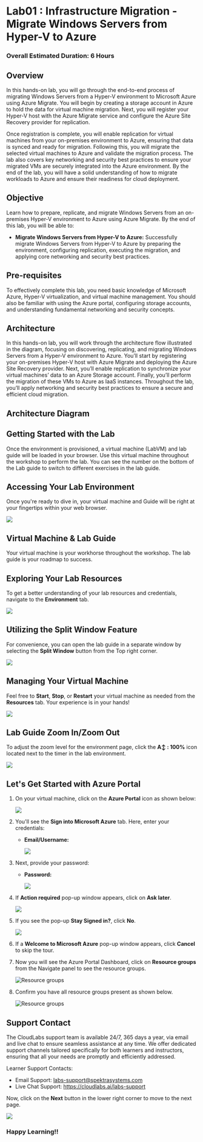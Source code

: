# Lab01 : Infrastructure Migration - Migrate Windows Servers from Hyper-V to Azure

### Overall Estimated Duration: 6 Hours

## Overview
In this hands-on lab, you will go through the end-to-end process of migrating Windows Servers from a Hyper-V environment to Microsoft Azure using Azure Migrate. You will begin by creating a storage account in Azure to hold the data for virtual machine migration. Next, you will register your Hyper-V host with the Azure Migrate service and configure the Azure Site Recovery provider for replication.

Once registration is complete, you will enable replication for virtual machines from your on-premises environment to Azure, ensuring that data is synced and ready for migration. Following this, you will migrate the selected virtual machines to Azure and validate the migration process. The lab also covers key networking and security best practices to ensure your migrated VMs are securely integrated into the Azure environment. By the end of the lab, you will have a solid understanding of how to migrate workloads to Azure and ensure their readiness for cloud deployment.

## Objective
Learn how to prepare, replicate, and migrate Windows Servers from an on-premises Hyper-V environment to Azure using Azure Migrate. By the end of this lab, you will be able to:

- **Migrate Windows Servers from Hyper-V to Azure:** Successfully migrate Windows Servers from Hyper-V to Azure by preparing the environment, configuring replication, executing the migration, and applying core networking and security best practices.

## Pre-requisites
To effectively complete this lab, you need basic knowledge of Microsoft Azure, Hyper-V virtualization, and virtual machine management. You should also be familiar with using the Azure portal, configuring storage accounts, and understanding fundamental networking and security concepts.

## Architecture
In this hands-on lab, you will work through the architecture flow illustrated in the diagram, focusing on discovering, replicating, and migrating Windows Servers from a Hyper-V environment to Azure. You’ll start by registering your on-premises Hyper-V host with Azure Migrate and deploying the Azure Site Recovery provider. Next, you’ll enable replication to synchronize your virtual machines’ data to an Azure Storage account. Finally, you’ll perform the migration of these VMs to Azure as IaaS instances. Throughout the lab, you’ll apply networking and security best practices to ensure a secure and efficient cloud migration.

## Architecture Diagram

## Getting Started with the Lab
Once the environment is provisioned, a virtual machine (LabVM) and lab guide will be loaded in your browser. Use this virtual machine throughout the workshop to perform the lab. You can see the number on the bottom of the Lab guide to switch to different exercises in the lab guide.

## Accessing Your Lab Environment
 
Once you're ready to dive in, your virtual machine and Guide will be right at your fingertips within your web browser.

   ![](./Images/30052025(1)new1.png)

## Virtual Machine & Lab Guide
 
Your virtual machine is your workhorse throughout the workshop. The lab guide is your roadmap to success.
 
## Exploring Your Lab Resources
 
To get a better understanding of your lab resources and credentials, navigate to the **Environment** tab.

   ![](./Images/30052025(2)new.png)
 
## Utilizing the Split Window Feature
 
For convenience, you can open the lab guide in a separate window by selecting the **Split Window** button from the Top right corner.
 
   ![](./Images/30052025(3)new.png)
 
## Managing Your Virtual Machine
 
Feel free to **Start**, **Stop**, or **Restart** your virtual machine as needed from the **Resources** tab. Your experience is in your hands!
 
  ![](./Images/30052025(4)new.png)

## Lab Guide Zoom In/Zoom Out

To adjust the zoom level for the environment page, click the **A↕ : 100%** icon located next to the timer in the lab environment.

   ![](./Images/30052025(5)new.png)
 
## Let's Get Started with Azure Portal
 
1. On your virtual machine, click on the **Azure Portal** icon as shown below:
 
    ![](./Images/GS1new.png)
 
2. You'll see the **Sign into Microsoft Azure** tab. Here, enter your credentials:
 
   - **Email/Username:** <inject key="AzureAdUserEmail"></inject>
 
      ![](./Images/GS2new.png)
 
3. Next, provide your password:
 
   - **Password:** <inject key="AzureAdUserPassword"></inject>
 
      ![](./Images/GS3new.png)

4. If **Action required** pop-up window appears, click on **Ask later**.

      ![](./Images/ask-later-01new.png)
 
4. If you see the pop-up **Stay Signed in?**, click **No**.

      ![](./Images/GS9new.png)

6. If a **Welcome to Microsoft Azure** pop-up window appears, click **Cancel** to skip the tour.

7. Now you will see the Azure Portal Dashboard, click on **Resource groups** from the Navigate panel to see the resource groups.

   ![](Images/select-rgnew.png "Resource groups")
   
8. Confirm you have all resource groups present as shown below.

   ![](Images/upimage10new.png "Resource groups")
 
## Support Contact
The CloudLabs support team is available 24/7, 365 days a year, via email and live chat to ensure seamless assistance at any time. We offer dedicated support channels tailored specifically for both learners and instructors, ensuring that all your needs are promptly and efficiently addressed.

Learner Support Contacts:

- Email Support: labs-support@spektrasystems.com
- Live Chat Support: https://cloudlabs.ai/labs-support

Now, click on the **Next** button in the lower right corner to move to the next page.

   ![](./Images/GS4new.png)

### Happy Learning!!
